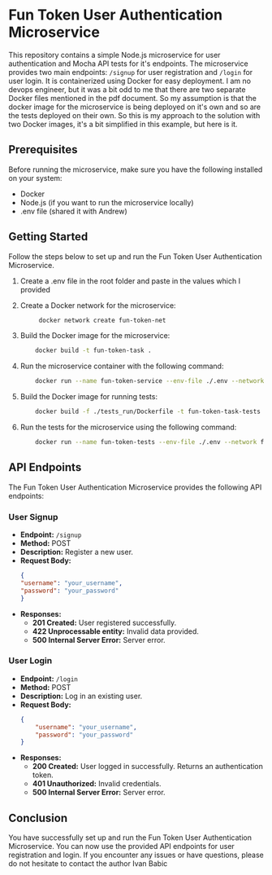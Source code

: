 # Fun Token User Authentication Microservice

This repository contains a simple Node.js microservice for user authentication and Mocha API tests for it's endpoints. The microservice provides two main endpoints: `/signup` for user registration and `/login` for user login. It is containerized using Docker for easy deployment.
I am no devops engineer, but it was a bit odd to me that there are two separate Docker files mentioned in the pdf document. 
So my assumption is that the docker image for the microservice is being deployed on it's own and so are the tests deployed on their own. So this is my approach to the solution with two Docker images, it's a bit simplified in this example, but here is it.


## Prerequisites

Before running the microservice, make sure you have the following installed on your system:

- Docker
- Node.js (if you want to run the microservice locally)
- .env file (shared it with Andrew)

## Getting Started

Follow the steps below to set up and run the Fun Token User Authentication Microservice.

1. Create a .env file in the root folder and paste in the values which I provided

2. Create a Docker network for the microservice:

   ```bash
        docker network create fun-token-net
3. Build the Docker image for the microservice:

    ```bash
        docker build -t fun-token-task .
4. Run the microservice container with the following command:

    ```bash
        docker run --name fun-token-service --env-file ./.env --network fun-token-net -p 4007:4007 -it fun-token-task
5. Build the Docker image for running tests:

    ```bash
        docker build -f ./tests_run/Dockerfile -t fun-token-task-tests .
6. Run the tests for the microservice using the following command:

    ```bash
        docker run --name fun-token-tests --env-file ./.env --network fun-token-net -it fun-token-task-tests
## API Endpoints

The Fun Token User Authentication Microservice provides the following API endpoints:

### User Signup

- **Endpoint:** `/signup`
- **Method:** POST
- **Description:** Register a new user.
- **Request Body:**
    ```json
    {
    "username": "your_username",
    "password": "your_password"
    }
- **Responses:**
    - **201 Created:** User registered successfully.
    - **422 Unprocessable entity:** Invalid data provided.
    - **500 Internal Server Error:** Server error.

### User Login

- **Endpoint:** `/login`
- **Method:** POST
- **Description:** Log in an existing user.
- **Request Body:**
    ```json
    {
        "username": "your_username",
        "password": "your_password"
    }
- **Responses:**
    - **200 Created:** User logged in successfully. Returns an authentication token.
    - **401 Unauthorized:** Invalid credentials.
    - **500 Internal Server Error:** Server error.

## Conclusion

You have successfully set up and run the Fun Token User Authentication Microservice. You can now use the provided API endpoints for user registration and login. If you encounter any issues or have questions, please do not hesitate to contact the author Ivan Babic
